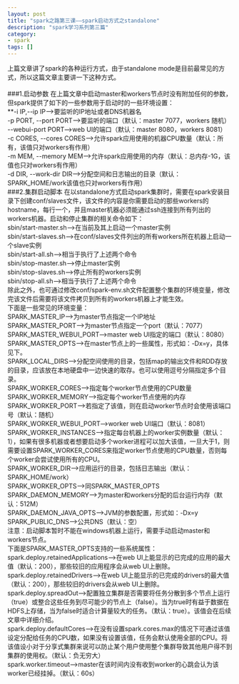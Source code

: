 ```yaml
---
layout: post
title: "spark之路第三课——spark启动方式之standalone"
description: "spark学习系列第三篇"
category: 
- spark
tags: []
---
```



上篇文章讲了spark的各种运行方式，由于standalone mode是目前最常见的方式，所以这篇文章主要讲一下这种方式。</br></br>
###1.启动参数
在上篇文章中启动master和workers节点时没有附加任何的参数，但spark提供了如下的一些参数用于启动时的一些环境设置：</br>
**-i IP,--ip IP——>要监听的IP地址或者DNS机器名</br>
-p PORT, --port PORT——>要监听的端口（默认：master 7077，workers 随机）</br>
--webui-port PORT——>web UI的端口（默认：master 8080，workers 8081）</br>
-c CORES, --cores CORES——>允许spark应用使用的机器CPU数量（默认：所有，该值只对workers有作用）</br>
-m MEM, --memory MEM——>允许spark应用使用的内存（默认：总内存-1G，该值也只对workers有作用）</br>
-d DIR, --work-dir DIR——>分配空间和日志输出的目录（默认：SPARK_HOME/work该值也只对workers有作用）</br>
###2.集群启动脚本
在以standalone方式启动spark集群时，需要在spark安装目录下创建conf/slaves文件，该文件的内容是你需要启动的那些workers的hostname，每行一个，并且master机器必须能通过ssh连接到所有列出的workers机器。启动和停止集群的相关命令如下：</br>
sbin/start-master.sh——>在当前及其上启动一个master实例</br>
sbin/start-slaves.sh——>在conf/slaves文件列出的所有workers所在机器上启动一个slave实例</br>
sbin/start-all.sh——>相当于执行了上述两个命令</br>
sbin/stop-master.sh——>停止master实例</br>
sbin/stop-slaves.sh——>停止所有的workers实例</br>
sbin/stop-all.sh——>相当于执行了上述两个命令</br>
除此之外，也可通过修改conf/spark-env.sh文件配置整个集群的环境变量，修改完该文件后需要将该文件拷贝到所有的workers机器上才能生效。</br>
下面是一些常见的环境变量：</br>
SPARK_MASTER_IP——>为master节点指定一个IP地址</br>
SPARK_MASTER_PORT——>为master节点指定一个port（默认：7077）</br>
SPARK_MASTER_WEBUI_PORT——>master web UI指定的端口（默认：8080）</br>
SPARK_MASTER_OPTS——>在master节点上的一些属性，形式如：-Dx=y，具体见下。</br>
SPARK_LOCAL_DIRS——>分配空间使用的目录，包括map的输出文件和RDD存放的目录，应该放在本地硬盘中一边快速的取存。也可以使用逗号分隔指定多个目录。</br>
SPARK_WORKER_CORES——>指定每个worker节点使用的CPU数量</br>
SPARK_WORKER_MEMORY——>指定每个worker节点使用的内存</br>
SPARK_WORKER_PORT——>若指定了该值，则在启动worker节点时会使用该端口号（默认：随机）</br>
SPARK_WORKER_WEBUI_PORT——>worker web UI端口（默认：8081）</br>
SPARK_WORKER_INSTANCES——>指定每台机器上的worker实例数量（默认：1），如果有很多机器或者想要启动多个worker进程可以加大该值，一旦大于1，则需要设置SPARK_WORKER_CORES来指定worker节点使用的CPU数量，否则每个worker会尝试使用所有的CPU。</br>
SPARK_WORKER_DIR——>应用运行的目录，包括日志输出（默认：SPARK_HOME/work）</br>
SPARK_WORKER_OPTS——>同SPARK_MASTER_OPTS</br>
SPARK_DAEMON_MEMORY——>为master和workers分配的后台运行内存（默认：512M）</br>
SPARK_DAEMON_JAVA_OPTS——>JVM的参数配置，形式如：-Dx=y</br>
SPARK_PUBLIC_DNS——>公共DNS（默认：空）</br>
注意：启动脚本暂时不能在windows机器上运行，需要手动启动master和workers节点。</br>
下面是SPARK_MASTER_OPTS支持的一些系统属性：</br>
spark.deploy.retainedApplications——>在web UI上能显示的已完成的应用的最大值（默认：200），那些较旧的应用程序会从web UI上删除。</br>
spark.deploy.retainedDrivers——>在web UI上能显示的已完成的drivers的最大值（默认：200），那些较旧的drivers会从web UI上删除。</br>
spark.deploy.spreadOut——>配置独立集群是否需要将任务分散到多个节点上运行（true）或整合这些任务到尽可能少的节点上（false）。当为true时有益于数据在HDFS上存储，当为false时适合计算量较大的任务。（默认：true）。该值会在后续文章中详细介绍。</br>
spark.deploy.defaultCores——>在没有设置spark.cores.max的情况下可通过该值设定分配给任务的CPU数，如果没有设置该值，任务会默认使用全部的CPU。将该值设小对于分享式集群来说可以防止某个用户使用整个集群导致其他用户得不到集群的使用权。（默认：负无穷大）</br>
spark.worker.timeout——>master在该时间内没有收到worker的心跳会认为该worker已经挂掉。（默认：60s）</br>
